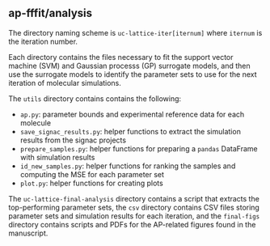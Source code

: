 ## ap-fffit/analysis

The directory naming scheme is ``uc-lattice-iter[iternum]`` where ``iternum`` is
the iteration number.

Each directory contains the files necessary to fit the support vector machine
(SVM) and Gaussian processs (GP) surrogate models, and then use the surrogate
models to identify the parameter sets to use for the next iteration of molecular
simulations.

The ``utils`` directory contains contains the following:

* ``ap.py``: parameter bounds and experimental reference data for each molecule
* ``save_signac_results.py``: helper functions to extract the simulation results from the signac projects
*  ``prepare_samples.py``: helper functions for preparing a ``pandas`` DataFrame with simulation results
*  ``id_new_samples.py``: helper functions for ranking the samples and computing the MSE for each parameter set
* ``plot.py``: helper functions for creating plots

The ``uc-lattice-final-analysis`` directory contains a script that extracts the
top-performing parameter sets, the ``csv`` directory contains CSV files
storing parameter sets and simulation results for each iteration, and the
``final-figs`` directory contains scripts and PDFs for the AP-related
figures found in the manuscript.

